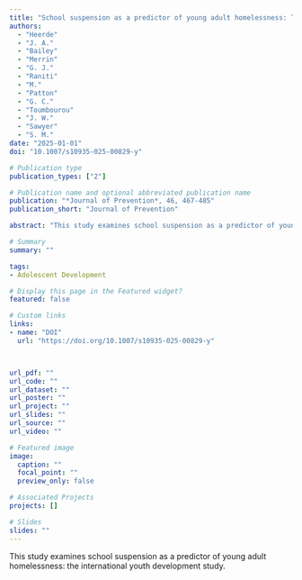 ```yaml
---
title: "School suspension as a predictor of young adult homelessness: The International Youth Development Study"
authors:
  - "Heerde"
  - "J. A."
  - "Bailey"
  - "Merrin"
  - "G. J."
  - "Raniti"
  - "M."
  - "Patton"
  - "G. C."
  - "Toumbourou"
  - "J. W."
  - "Sawyer"
  - "S. M."
date: "2025-01-01"
doi: "10.1007/s10935-025-00829-y"

# Publication type
publication_types: ["2"]

# Publication name and optional abbreviated publication name
publication: "*Journal of Prevention*, 46, 467-485"
publication_short: "Journal of Prevention"

abstract: "This study examines school suspension as a predictor of young adult homelessness: the international youth development study."

# Summary
summary: ""

tags:
- Adolescent Development

# Display this page in the Featured widget?
featured: false

# Custom links
links:
- name: "DOI"
  url: "https://doi.org/10.1007/s10935-025-00829-y"



url_pdf: ""
url_code: ""
url_dataset: ""
url_poster: ""
url_project: ""
url_slides: ""
url_source: ""
url_video: ""

# Featured image
image:
  caption: ""
  focal_point: ""
  preview_only: false

# Associated Projects
projects: []

# Slides
slides: ""
---
```


This study examines school suspension as a predictor of young adult homelessness: the international youth development study.
